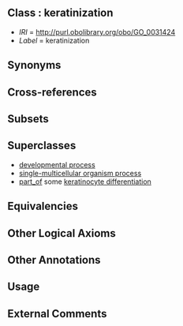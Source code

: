 
## Class : keratinization

 * *IRI* = http://purl.obolibrary.org/obo/GO_0031424
 * *Label* = keratinization

## Synonyms


## Cross-references


## Subsets


## Superclasses

 * [developmental process](../../GO/02/GO_0032502.md)
 * [single-multicellular organism process](../../GO/07/GO_0044707.md)
 * [part_of](../../BFO/50/BFO_0000050.md) some [keratinocyte differentiation](../../GO/16/GO_0030216.md)

## Equivalencies


## Other Logical Axioms


## Other Annotations


## Usage


## External Comments

